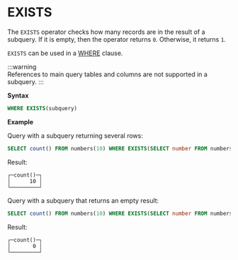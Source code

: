 # EXISTS

The `EXISTS` operator checks how many records are in the result of a subquery. If it is empty, then the operator returns `0`. Otherwise, it returns `1`.

`EXISTS` can be used in a [WHERE](../../sql-reference/statements/select/where.md) clause.

:::warning    
References to main query tables and columns are not supported in a subquery.
:::

**Syntax**

```sql
WHERE EXISTS(subquery)
```

**Example**

Query with a subquery returning several rows:

``` sql
SELECT count() FROM numbers(10) WHERE EXISTS(SELECT number FROM numbers(10) WHERE number > 8);
```

Result:

``` text
┌─count()─┐
│      10 │
└─────────┘
```

Query with a subquery that returns an empty result:

``` sql
SELECT count() FROM numbers(10) WHERE EXISTS(SELECT number FROM numbers(10) WHERE number > 11);
```

Result:

``` text
┌─count()─┐
│       0 │
└─────────┘
```
